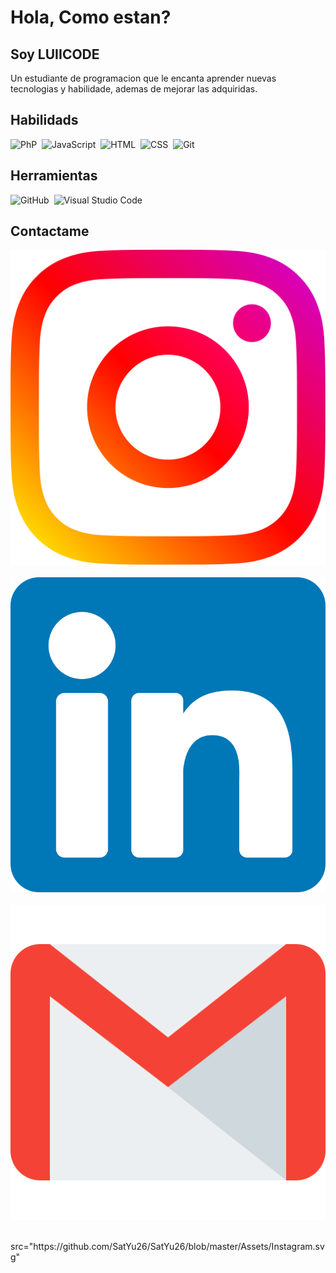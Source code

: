 <h1>Hola, Como estan?</h1>

<p>
 <h2>Soy LUIICODE</h2>

 Un estudiante de programacion que le encanta aprender nuevas tecnologias y habilidade, ademas de mejorar las adquiridas.

</p>

<h2>Habilidads</h2>

![PhP](https://img.shields.io/badge/PHP-777BB4?style=for-the-badge&logo=php&logoColor=white)&nbsp;
![JavaScript](https://img.shields.io/badge/JavaScript-F7DF1E?style=for-the-badge&logo=javascript&logoColor=black)&nbsp;
![HTML](https://img.shields.io/badge/HTML5-E34F26?style=for-the-badge&logo=html5&logoColor=white)&nbsp;
![CSS](https://img.shields.io/badge/CSS3-1572B6?style=for-the-badge&logo=css3&logoColor=white)&nbsp;
![Git](https://img.shields.io/badge/git-%23F05033.svg?style=for-the-badge&logo=git&logoColor=white)&nbsp;

<h2>Herramientas</h2>

![GitHub](https://img.shields.io/badge/github-%23121011.svg?style=for-the-badge&logo=github&logoColor=white)&nbsp;
![Visual Studio Code](https://img.shields.io/badge/Visual%20Studio%20Code-0078d7.svg?style=for-the-badge&logo=visual-studio-code&logoColor=white)&nbsp;

<h2>Contactame</h2>

![INSTAGRAM](https://github.com/SatYu26/SatYu26/blob/master/Assets/Instagram.svg)&nbsp;
![LINKEDIN](https://github.com/SatYu26/SatYu26/blob/master/Assets/Linkedin.svg)&nbsp;
![GMAIL](https://github.com/SatYu26/SatYu26/blob/master/Assets/Gmail.svg)&nbsp;

<div class="intagram">
  src="https://github.com/SatYu26/SatYu26/blob/master/Assets/Instagram.svg"
</div>

